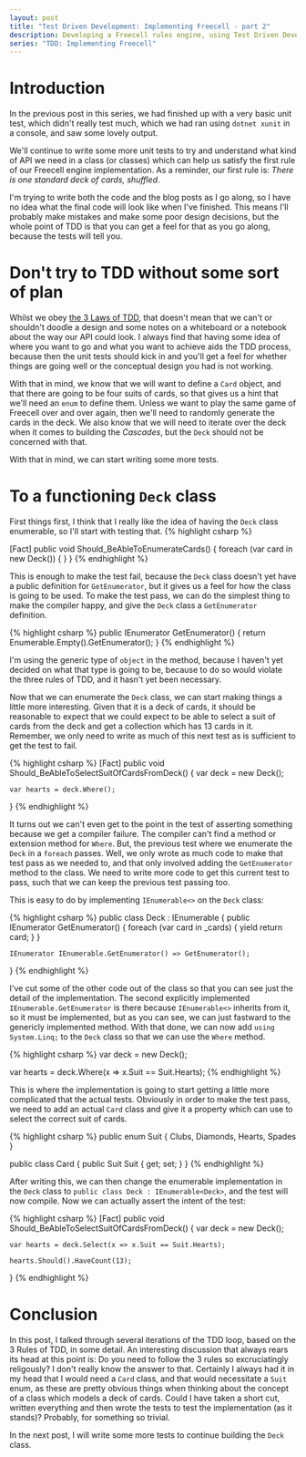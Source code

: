 ```yaml
---
layout: post
title: "Test Driven Development: Implementing Freecell - part 2"
description: Developing a Freecell rules engine, using Test Driven Development in csharp - part 2
series: "TDD: Implementing Freecell"
---
```

# Introduction
In the previous post in this series, we had finished up with a very basic unit test, which didn't really test much, which we had ran using `dotnet xunit` in a console, and saw some lovely output.

We'll continue to write some more unit tests to try and understand what kind of API we need in a class (or classes) which can help us satisfy the first rule of our Freecell engine implementation. As a reminder, our first rule is: _There is one standard deck of cards, shuffled_.

I'm trying to write both the code and the blog posts as I go along, so I have no idea what the final code will look like when I've finished. This means I'll probably make mistakes and make some poor design decisions, but the whole point of TDD is that you can get a feel for that as you go along, because the tests will tell you. 

# Don't try to TDD without some sort of plan
Whilst we obey [the 3 Laws of TDD](http://butunclebob.com/ArticleS.UncleBob.TheThreeRulesOfTdd), that doesn't mean that we can't or shouldn't doodle a design and some notes on a whiteboard or a notebook about the way our API could look. I always find that having some idea of where you want to go and what you want to achieve aids the TDD process, because then the unit tests should kick in and you'll get a feel for whether things are going well or the conceptual design you had is not working.

With that in mind, we know that we will want to define a `Card` object, and that there are going to be four suits of cards, so that gives us a hint that we'll need an `enum` to define them. Unless we want to play the same game of Freecell over and over again, then we'll need to randomly generate the cards in the deck. We also know that we will need to iterate over the deck when it comes to building the _Cascades_, but the `Deck` should not be concerned with that.

With that in mind, we can start writing some more tests.

# To a functioning `Deck` class

First things first, I think that I really like the idea of having the `Deck` class enumerable, so I'll start with testing that.
{% highlight csharp %}

[Fact]
public void Should_BeAbleToEnumerateCards()
{
    foreach (var card in new Deck())
    {
    }
}
{% endhighlight %}

This is enough to make the test fail, because the `Deck` class doesn't yet have a public definition for `GetEnumerator`, but it gives us a feel for how the class is going to be used. To make the test pass, we can do the simplest thing to make the compiler happy, and give the `Deck` class a `GetEnumerator` definition.

{% highlight csharp %}
public IEnumerator<object> GetEnumerator()
{
    return Enumerable.Empty<object>().GetEnumerator();
}
{% endhighlight %}

I'm using the generic type of `object` in the method, because I haven't yet decided on what that type is going to be, because to do so would violate the three rules of TDD, and it hasn't yet been necessary.

Now that we can enumerate the `Deck` class, we can start making things a little more interesting. Given that it is a deck of cards, it should be reasonable to expect that we could expect to be able to select a suit of cards from the deck and get a collection which has 13 cards in it. Remember, we only need to write as much of this next test as is sufficient to get the test to fail.

{% highlight csharp %}
[Fact]
public void Should_BeAbleToSelectSuitOfCardsFromDeck()
{
    var deck = new Deck();

    var hearts = deck.Where();
}
{% endhighlight %}

It turns out we can't even get to the point in the test of asserting something because we get a compiler failure. The compiler can't find a method or extension method for `Where`. But, the previous test where we enumerate the `Deck` in a `foreach` passes. Well, we only wrote as much code to make that test pass as we needed to, and that only involved adding the `GetEnumerator` method to the class. We need to write more code to get this current test to pass, such that we can keep the previous test passing too.

This is easy to do by implementing `IEnumerable<>` on the `Deck` class:

{% highlight csharp %}
public class Deck : IEnumerable<object>
{
    public IEnumerator<object> GetEnumerator()
    {
        foreach (var card in _cards)
        {
            yield return card;
        }
    }

    IEnumerator IEnumerable.GetEnumerator() => GetEnumerator();
}
{% endhighlight %}

I've cut some of the other code out of the class so that you can see just the detail of the implementation. The second explicitly implemented `IEnumerable.GetEnumerator` is there because `IEnumerable<>` inherits from it, so it must be implemented, but as you can see, we can just fastward to the genericly implemented method. With that done, we can now add `using System.Linq;` to the `Deck` class so that we can use the `Where` method.

{% highlight csharp %}
var deck = new Deck();

var hearts = deck.Where(x => x.Suit == Suit.Hearts);
{% endhighlight %}

This is where the implementation is going to start getting a little more complicated that the actual tests. Obviously in order to make the test pass, we need to add an actual `Card` class and give it a property which can use to select the correct suit of cards.

{% highlight csharp %}
public enum Suit
{
    Clubs,
    Diamonds,
    Hearts,
    Spades
}

public class Card
{
    public Suit Suit { get; set; }
}
{% endhighlight %}

After writing this, we can then change the enumerable implementation in the `Deck` class to `public class Deck : IEnumerable<Deck>`, and the test will now compile. Now we can actually assert the intent of the test:

{% highlight csharp %}
[Fact]
public void Should_BeAbleToSelectSuitOfCardsFromDeck()
{
    var deck = new Deck();

    var hearts = deck.Select(x => x.Suit == Suit.Hearts);

    hearts.Should().HaveCount(13);
}
{% endhighlight %}

# Conclusion
In this post, I talked through several iterations of the TDD loop, based on the 3 Rules of TDD, in some detail. An interesting discussion that always rears its head at this point is: Do you need to follow the 3 rules so excruciatingly religously? I don't really know the answer to that. Certainly I always had it in my head that I would need a `Card` class, and that would necessitate a `Suit` enum, as these are pretty obvious things when thinking about the concept of a class which models a deck of cards. Could I have taken a short cut, written everything and then wrote the tests to test the implementation (as it stands)? Probably, for something so trivial.

In the next post, I will write some more tests to continue building the `Deck` class.
